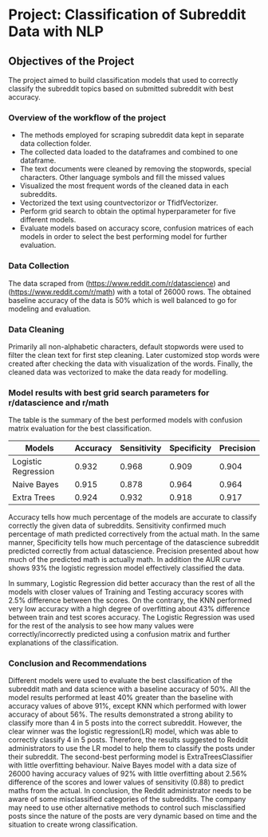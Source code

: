 # Project: Classification of  Subreddit Data with NLP 


## Objectives of the Project

The project aimed to build classification models that used to  correctly classify the subreddit topics based on submitted subreddit with best accuracy.


### Overview of the workflow of the project
- The methods employed for scraping subreddit data kept in separate data collection folder.
- The collected data loaded to the dataframes and combined to one dataframe. 
- The text documents were cleaned  by removing the stopwords, special characters. Other language symbols and fill the missed values
- Visualized the most frequent words of the cleaned data in each subreddits.
- Vectorized the text using countvectorizor or TfidfVectorizer.
- Perform grid search to obtain the optimal hyperparameter for five different models.
- Evaluate models based on accuracy score, confusion matrices of each models in order to select the best performing model for further evaluation.


### Data Collection

The data scraped from (https://www.reddit.com/r/datascience)  and (https://www.reddit.com/r/math) with a total of 26000 rows. The obtained baseline accuracy of the data is 50% which is well balanced to go for modeling and evaluation.

### Data Cleaning

Primarily all non-alphabetic characters, default stopwords were used to filter the clean text for first step cleaning. Later customized stop words were created after checking 
the data with visualization of the words. Finally, the cleaned data was vectorized to make the data ready for modelling.



### Model results with best grid search parameters for r/datascience and r/math

The table is the summary of the best performed models with confusion matrix evaluation for the best classification.

| Models               | Accuracy   | Sensitivity | Specificity | Precision   | 
| -------------------- | ---------- | ----------  | ----------- | ----------  | 
| Logistic Regression  | 0.932      | 0.968       | 0.909       | 0.904       | 
| Naive Bayes          | 0.915      | 0.878       | 0.964       | 0.964       | 
| Extra Trees          |0.924       | 0.932       | 0.918       | 0.917       | 

Accuracy tells how much percentage of the models are accurate to classify correctly the given data of subreddits. Sensitivity confirmed much percentage of math predicted 
correctively  from the actual math. In the same manner, Specificity tells how much percentage of the datascience subreddit predicted correctly from actual datascience. 
Precision presented about how much of the predicted math is actually math. In addition the AUR curve shows 93% the logistic regression model effectively classified the data.


In summary, Logistic Regression did better accuracy than the rest of all the models with closer values of Training and Testing accuracy scores with 2.5% difference between 
the scores. On the contrary, the KNN performed very low accuracy with a high degree of overfitting about 43% difference between train and test scores accuracy. The Logistic 
Regression was used for the rest of the analysis to see how many values were correctly/incorrectly predicted using a confusion matrix and further explanations of the 
classification.


### Conclusion and Recommendations

Different models were used to evaluate the best classification of the subreddit math and data science with a baseline accuracy of 50%. All the model results performed at 
least 40% greater than the baseline with accuracy values of above 91%, except KNN which performed with lower accuracy of about 56%. The results demonstrated a strong ability 
to classify more than  4 in 5 posts into the correct subreddit. However, the clear winner was the logistic regression(LR) model, which was able to correctly classify 4 in 5 
posts. Therefore, the results suggested to Reddit administrators to use the LR model to help them to classify the posts under their subreddit.  The second-best performing 
model is ExtraTreesClassifier with little overfitting behaviour. Naive Bayes model with a data size of 26000 having accuracy values of 92% with little overfitting about 2.56% 
difference of the scores and lower values of sensitivity (0.88) to predict maths from the actual. In conclusion, the Reddit administrator needs to be aware of some 
misclassified categories of the subreddits. The company may need to use other alternative methods to control such misclassified posts since the nature of the posts are very 
dynamic based on time and the situation to create wrong classification.
